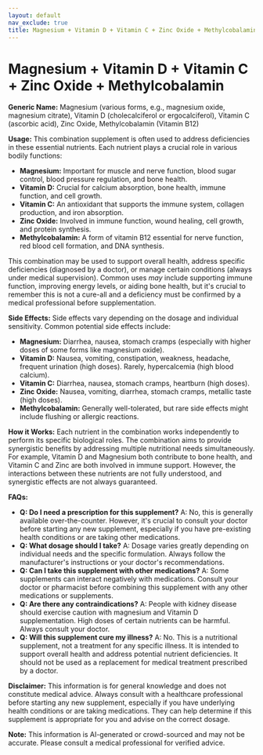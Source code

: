 ```yaml
---
layout: default
nav_exclude: true
title: Magnesium + Vitamin D + Vitamin C + Zinc Oxide + Methylcobalamin
---
```


# Magnesium + Vitamin D + Vitamin C + Zinc Oxide + Methylcobalamin

**Generic Name:** Magnesium (various forms, e.g., magnesium oxide, magnesium citrate), Vitamin D (cholecalciferol or ergocalciferol), Vitamin C (ascorbic acid), Zinc Oxide, Methylcobalamin (Vitamin B12)


**Usage:**  This combination supplement is often used to address deficiencies in these essential nutrients. Each nutrient plays a crucial role in various bodily functions:

* **Magnesium:** Important for muscle and nerve function, blood sugar control, blood pressure regulation, and bone health.
* **Vitamin D:** Crucial for calcium absorption, bone health, immune function, and cell growth.
* **Vitamin C:** An antioxidant that supports the immune system, collagen production, and iron absorption.
* **Zinc Oxide:** Involved in immune function, wound healing, cell growth, and protein synthesis.
* **Methylcobalamin:** A form of vitamin B12 essential for nerve function, red blood cell formation, and DNA synthesis.

This combination may be used to support overall health, address specific deficiencies (diagnosed by a doctor), or manage certain conditions (always under medical supervision).  Common uses *may* include supporting immune function, improving energy levels, or aiding bone health, but it's crucial to remember this is not a cure-all and a deficiency must be confirmed by a medical professional before supplementation.


**Side Effects:**  Side effects vary depending on the dosage and individual sensitivity.  Common potential side effects include:

* **Magnesium:** Diarrhea, nausea, stomach cramps (especially with higher doses of some forms like magnesium oxide).
* **Vitamin D:** Nausea, vomiting, constipation, weakness, headache, frequent urination (high doses).  Rarely, hypercalcemia (high blood calcium).
* **Vitamin C:** Diarrhea, nausea, stomach cramps, heartburn (high doses).
* **Zinc Oxide:** Nausea, vomiting, diarrhea, stomach cramps, metallic taste (high doses).
* **Methylcobalamin:** Generally well-tolerated, but rare side effects might include flushing or allergic reactions.


**How it Works:** Each nutrient in the combination works independently to perform its specific biological roles. The combination aims to provide synergistic benefits by addressing multiple nutritional needs simultaneously.  For example, Vitamin D and Magnesium both contribute to bone health, and Vitamin C and Zinc are both involved in immune support.  However, the interactions between these nutrients are not fully understood, and  synergistic effects are not always guaranteed.


**FAQs:**

* **Q: Do I need a prescription for this supplement?** A: No, this is generally available over-the-counter. However, it's crucial to consult your doctor before starting any new supplement, especially if you have pre-existing health conditions or are taking other medications.
* **Q: What dosage should I take?** A:  Dosage varies greatly depending on individual needs and the specific formulation.  Always follow the manufacturer's instructions or your doctor's recommendations.
* **Q: Can I take this supplement with other medications?** A: Some supplements can interact negatively with medications. Consult your doctor or pharmacist before combining this supplement with any other medications or supplements.
* **Q: Are there any contraindications?** A:  People with kidney disease should exercise caution with magnesium and Vitamin D supplementation.  High doses of certain nutrients can be harmful.  Always consult your doctor.
* **Q: Will this supplement cure my illness?** A: No. This is a nutritional supplement, not a treatment for any specific illness. It is intended to support overall health and address potential nutrient deficiencies.  It should not be used as a replacement for medical treatment prescribed by a doctor.


**Disclaimer:** This information is for general knowledge and does not constitute medical advice.  Always consult with a healthcare professional before starting any new supplement, especially if you have underlying health conditions or are taking medications.  They can help determine if this supplement is appropriate for you and advise on the correct dosage.


**Note:** This information is AI-generated or crowd-sourced and may not be accurate. Please consult a medical professional for verified advice.